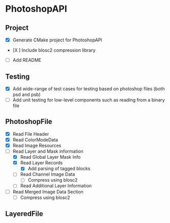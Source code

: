 # PhotoshopAPI

## Project

- [X] Generate CMake project for PhotoshopAPI
- [X ] Include blosc2 compression library
- [ ] Add README

## Testing

- [X] Add wide-range of test cases for testing based on photoshop files (both psd and psb)
- [ ] Add unit testing for low-level components such as reading from a binary file
 
## PhotoshopFile

- [X] Read File Header
- [X] Read ColorModeData
- [X] Read Image Resources
- [ ] Read Layer and Mask information
    - [X] Read Global Layer Mask Info
    - [X] Read Layer Records
        - [X] Add parsing of tagged blocks 
    - [ ] Read Channel Image Data
        - [ ] Compress using blosc2
    - [ ] Read Additional Layer Information
- [ ] Read Merged Image Data Section
    - [ ] Compress using blosc2

## LayeredFile